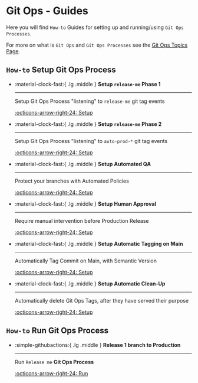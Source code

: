 # Git Ops - Guides

Here you will find `How-to` Guides for setting up and running/using `Git Ops Processes`.

For more on what is `Git Ops` and `Git Ops Processes` see the [Git Ops Topics Page](../../topics/gitops/index.md).

## `How-to` **Setup** Git Ops Process


<div class="grid cards" markdown>

-   :material-clock-fast:{ .lg .middle } __Setup `release-me` Phase 1__

    ---

    Setup Git Ops Process "listening" to `release-me` git tag events

    [:octicons-arrow-right-24: Setup ](./setup/guide_setup_gitops_release_me.md)

-   :material-clock-fast:{ .lg .middle } __Setup `release-me` Phase 2__

    ---

    Setup Git Ops Process "listening" to `auto-prod-*` git tag events

    [:octicons-arrow-right-24: Setup ](./setup/guide_setup_gitops_release_me_phase_2.md)

-   :material-clock-fast:{ .lg .middle } __Setup Automated QA__

    ---

    Protect your branches with Automated Policies

    [:octicons-arrow-right-24: Setup ](./setup/guide_setup_main_automated_acceptance.md)

-   :material-clock-fast:{ .lg .middle } __Setup Human Approval__

    ---

    Require manual intervention before Production Release

    [:octicons-arrow-right-24: Setup ](./setup/guide_setup_main_manual_acceptance.md)

-   :material-clock-fast:{ .lg .middle } __Setup Automatic Tagging on Main__

    ---

    Automatically Tag Commit on Main, with Semantic Version

    [:octicons-arrow-right-24: Setup ](./setup/guide_setup_auto_tag_main.md)

-   :material-clock-fast:{ .lg .middle } __Setup Automatic Clean-Up__

    ---

    Automatically delete Git Ops Tags, after they have served their purpose

    [:octicons-arrow-right-24: Setup ](./setup/guide_setup_automatic_tags_deletion.md)

</div>


## `How-to` **Run** Git Ops Process


<div class="grid cards" markdown>

-   :simple-githubactions:{ .lg .middle } __Release 1 branch to Production__

    ---

    Run `Release me` **Git Ops Process**

    [:octicons-arrow-right-24: Run ](./run/guide_run_gitops_release_me_process.md)


</div>

